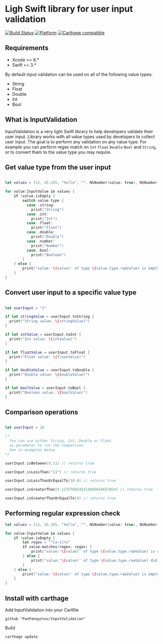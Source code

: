 # Ligh Swift library for user input validation

[![Build Status](https://travis-ci.org/PanPanayotov/InputValidation.svg?branch=master)](https://travis-ci.org/PanPanayotov/InputValidation)
[![Platform](https://img.shields.io/badge/platform-iOS,%20macOS,%20tvOS-green.svg)]()
[![Carthage compatible](https://img.shields.io/badge/Carthage-compatible-4BC51D.svg?style=flat)](https://github.com/Carthage/Carthage)

## Requirements
- Xcode >= 8.*
- Swift >= 3.*

By default input validation can be used on all of the following value types:
* String
* Float
* Double
* Int
* Bool

## What is InputValidation
InputValidation is a very light Swift library to help developers validate their user input. Library works with all value types used by developers to collect user input. The goal is to perform any validation on any value type. For example you can perform regex match on `Int` `Float` `Double` `Bool` and `String`, or to convert them to the value type you may require.

## Get value type from the user input

``` swift

let values = [12, 45.245, "hello", "", NSNumber(value: true), NSNumber(value: 12), NSNumber(value: 65.28), false, true]

for value:InputValue in values {
    if !value.isEmpty {
        switch value.type {
          case .string:
            print("String")
          case .int:
            print("Int")
          case .float:
            print("Float")
          case .double:
            print("Double")
          case .number:
            print("Number")
          case .bool:
            print("Boolean")
        }
    } else {
        print("value:'\(value)' of type \(value.type.rawValue) is empty")
    }
}


```

## Convert user input to a specific value type

``` swift

let userInput = "1"

if let stringValue = userInput.toString {
  print("String value: \(stringValue)")
}

if let intValue = userInput.toInt {
  print("Int value: \(intValue)")
}

if let floatValue = userInput.toFloat {
  print("Float value: \(floatValue)")
}

if let doubleValue = userInput.toDouble {
  print("Double value: \(doubleValue)")
}

if let boolValue = userInput.toBool {
  print("Boolean value: \(boolValue)")
}


```

## Comparison operations

``` Swift

let userInput = 10

/*
  You can use either String, Int, Double or Float 
  as parameter to run the comparison. 
  See in examples below
*/

userInput.isBetween(9,11) // returns true

userInput.isLessThan("11") // returns true

userInput.isLessThanOrEqualTo(10.0) // returns true

userInput.isGreaterThan(9.1235768435214685654657854) // returns true

userInput.isGreaterThanOrEqualTo(9) // returns true

```

## Performing regular expression check
``` swift
let values = [12, 45.245, "hello", "", NSNumber(value: true), NSNumber(value: 12), NSNumber(value: 65.28), false, true]

for value:InputValue in values {
    if !value.isEmpty {
        let regex = "^[a-z]+$"
        if value.matches(regex: regex) {
            print("value:'\(value)' of type \(value.type.rawValue) is matching '\(regex)'")
        } else {
            print("value:'\(value)' of type \(value.type.rawValue) did not match '\(regex)'")
        }
    } else {
        print("value:'\(value)' of type \(value.type.rawValue) is empty")
    }
}
```

## Install with carthage

Add InputValidation into your Cartfile
```
github "PanPanayotov/InputValidation"
```
Build 
``` bash
carthage update
```
